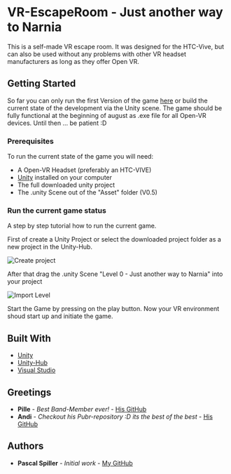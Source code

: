 # VR-EscapeRoom - Just another way to Narnia

This is a self-made VR escape room. It was designed for the HTC-Vive, but can also be used without any problems with other VR headset manufacturers as long as they offer Open VR.



## Getting Started

So far you can only run the first Version of the game [here](https://github.com/lol987lol/VR-EscapeRoom/releases) or build the current state of the development via the Unity scene. The game should be fully functional at the beginning of august as .exe file for all Open-VR devices. Until then ... be patient :D 



### Prerequisites

To run the current state of the game you will need:

* A Open-VR Headset (preferably an HTC-VIVE)
* [Unity](https://unity3d.com/de/get-unity/download) installed on your computer
* The full downloaded unity project
* The .unity Scene out of the "Asset" folder (V0.5)



### Run the current game status

A step by step tutorial how to run the current game.

First of create a Unity Project or select the downloaded project folder as a new project in the Unity-Hub.

![Create project](https://github.com/lol987lol/VR-EscapeRoom/blob/master/Files%20for%20ReadMe/NewProject.JPG)



After that drag the .unity Scene "Level 0 - Just another way to Narnia" into your project

![Import Level](https://github.com/lol987lol/VR-EscapeRoom/blob/master/Files%20for%20ReadMe/ImportLevel.JPG)



Start the Game by pressing on the play button. Now your VR environment shoud start up and initiate the game.



## Built With

* [Unity](https://unity3d.com/de/get-unity/download)
* [Unity-Hub](https://unity3d.com/de/get-unity/download)
* [Visual Studio](https://visualstudio.microsoft.com/de/downloads/)



## Greetings

* **Pille** - *Best Band-Member ever!* - [His GitHub](https://github.com/papauorg)
* **Andi** - *Checkout his Pubr-repository :D its the best of the best* - [His GitHub](https://github.com/awaescher)

## Authors

* **Pascal Spiller** - *Initial work* - [My GitHub](https://github.com/lol987lol)
